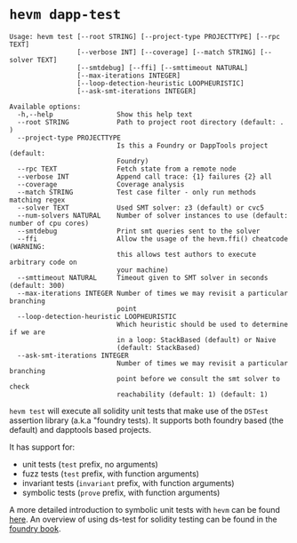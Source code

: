 # `hevm dapp-test`

```
Usage: hevm test [--root STRING] [--project-type PROJECTTYPE] [--rpc TEXT]
                 [--verbose INT] [--coverage] [--match STRING] [--solver TEXT]
                 [--smtdebug] [--ffi] [--smttimeout NATURAL]
                 [--max-iterations INTEGER]
                 [--loop-detection-heuristic LOOPHEURISTIC]
                 [--ask-smt-iterations INTEGER]

Available options:
  -h,--help                Show this help text
  --root STRING            Path to project root directory (default: . )
  --project-type PROJECTTYPE
                           Is this a Foundry or DappTools project (default:
                           Foundry)
  --rpc TEXT               Fetch state from a remote node
  --verbose INT            Append call trace: {1} failures {2} all
  --coverage               Coverage analysis
  --match STRING           Test case filter - only run methods matching regex
  --solver TEXT            Used SMT solver: z3 (default) or cvc5
  --num-solvers NATURAL    Number of solver instances to use (default: number of cpu cores)
  --smtdebug               Print smt queries sent to the solver
  --ffi                    Allow the usage of the hevm.ffi() cheatcode (WARNING:
                           this allows test authors to execute arbitrary code on
                           your machine)
  --smttimeout NATURAL     Timeout given to SMT solver in seconds (default: 300)
  --max-iterations INTEGER Number of times we may revisit a particular branching
                           point
  --loop-detection-heuristic LOOPHEURISTIC
                           Which heuristic should be used to determine if we are
                           in a loop: StackBased (default) or Naive
                           (default: StackBased)
  --ask-smt-iterations INTEGER
                           Number of times we may revisit a particular branching
                           point before we consult the smt solver to check
                           reachability (default: 1) (default: 1)
```

`hevm test` will execute all solidity unit tests that make use of the `DSTest` assertion library
(a.k.a "foundry tests). It supports both foundry based (the default) and dapptools based projects.

It has support for:

- unit tests (`test` prefix, no arguments)
- fuzz tests (`test` prefix, with function arguments)
- invariant tests (`invariant` prefix, with function arguments)
- symbolic tests (`prove` prefix, with function arguments)

A more detailed introduction to symbolic unit tests with `hevm` can be found [here](https://fv.ethereum.org/2020/12/11/symbolic-execution-with-ds-test/).
An overview of using ds-test for solidity testing can be found in the [foundry book](https://book.getfoundry.sh/forge/tests).
